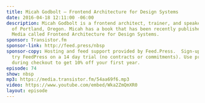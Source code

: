 ```yaml
---
title: Micah Godbolt — Frontend Architecture for Design Systems
date: 2016-04-18 12:11:00 -06:00
description: Micah Godbolt is a frontend architect, trainer, and speaker based out
  of Portland, Oregon. Micah has a book that has been recently published by O’Reilly
  Media called Frontend Architecture for Design Systems.
sponsor: Transistor.fm
sponsor-link: http://feed.press/nbsp
sponsor-copy: Hosting and feed support provided by Feed.Press.  Sign-up today and
  try FeedPress on a 14 day trial (no contracts or commitments). Use promo code *nbsp*
  during checkout to get 10% off your first year.
episode: 74
show: nbsp
mp3: https://media.transistor.fm/54aa69f6.mp3
video: https://www.youtube.com/embed/Wka2ZmQmXR0
layout: episode
---
```


